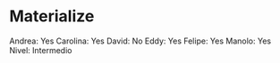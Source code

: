 # Materialize

Andrea: Yes
Carolina: Yes
David: No
Eddy: Yes
Felipe: Yes
Manolo: Yes
Nivel: Intermedio